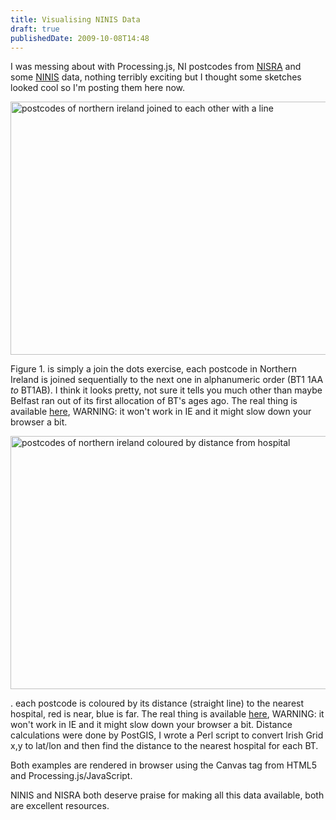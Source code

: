 ```yaml
---
title: Visualising NINIS Data
draft: true
publishedDate: 2009-10-08T14:48
---
```

I was messing about with Processing.js, NI postcodes from <a href="http://www.nisra.gov.uk/">NISRA</a> and some <a href="http://www.ninis.nisra.gov.uk/">NINIS</a> data, nothing terribly exciting but I thought some sketches looked cool so I'm posting them here now.

<p><img src=/media/visual/figure-sketch.gif width=778 height=405 alt="postcodes of northern ireland joined to each other with a line">

Figure 1. is simply a join the dots exercise, each postcode in Northern Ireland is joined sequentially to the next one in alphanumeric order (BT1 1AA <i>to</i> BT1AB). I think it looks pretty, not sure it tells you much other than maybe Belfast ran out of its first allocation of BT's ages ago. The real thing is available <a href="http://carisenda.com/sandbox/processing/join/">here</a>, WARNING: it won't work in IE and it might slow down your browser a bit.

<p><img src=/media/visual/figure-hospitals.gif width=778 height=405 alt="postcodes of northern ireland coloured by distance from hospital">

. each postcode is coloured by its distance (straight line) to the nearest hospital, red is near, blue is far. The real thing is available <a href="http://carisenda.com/sandbox/processing/hospital/">here</a>, WARNING: it won't work in IE and it might slow down your browser a bit. Distance calculations were done by PostGIS, I wrote a Perl script to convert Irish Grid x,y to lat/lon and then find the distance to the nearest hospital for each BT.

Both examples are rendered in browser using the Canvas tag from HTML5 and Processing.js/JavaScript.

NINIS and NISRA both deserve praise for making all this data available, both are excellent resources.

